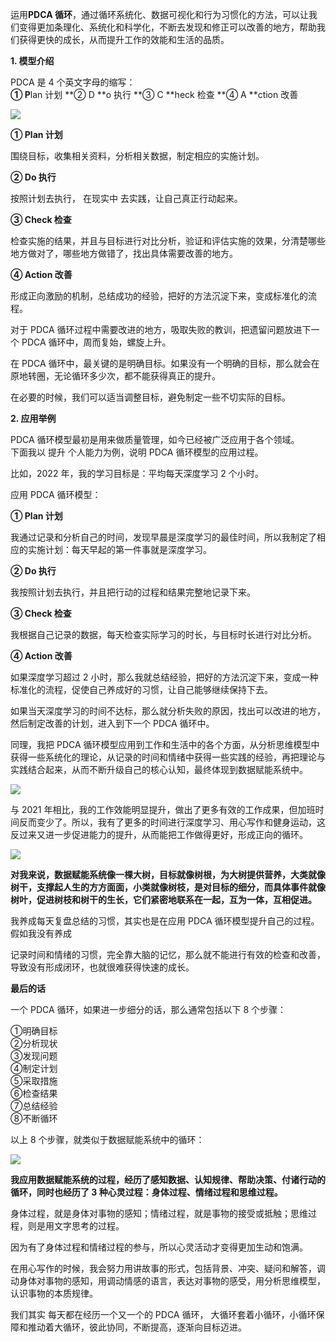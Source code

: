 运用**PDCA 循环**，通过循环系统化、数据可视化和行为习惯化的方法，可以让我们变得更加条理化、系统化和科学化，不断去发现和修正可以改善的地方，帮助我们获得更快的成长，从而提升工作的效能和生活的品质。 


**1\. 模型介绍** 

PDCA 是 4 个英文字母的缩写：  
**① P**lan 计划  **② D  **o 执行  **③ C  **heck 检查  **④ A  **ction 改善  

![](https://mmbiz.qpic.cn/mmbiz_png/giaycic3UNwo0iayRw78LgQvCz3GicR22xorCQbaFxJJibaC6jycoBkicuAYBMnIa2W50p98fJj5rR82xicWhuKqnJOUA/640?wx_fmt=png)

  
**① Plan 计划** 

围绕目标，收集相关资料，分析相关数据，制定相应的实施计划。  
  
**② Do 执行** 

按照计划去执行，  在现实中  去实践，让自己真正行动起来。  
  
**③ Check 检查** 

检查实施的结果，并且与目标进行对比分析，验证和评估实施的效果，分清楚哪些地方做对了，哪些地方做错了，找出具体需要改善的地方。  
  
**④ Action 改善** 

形成正向激励的机制，总结成功的经验，把好的方法沉淀下来，变成标准化的流程。  

对于 PDCA 循环过程中需要改进的地方，吸取失败的教训，把遗留问题放进下一个 PDCA 循环中，周而复始，螺旋上升。  
  
在 PDCA 循环中，最关键的是明确目标。如果没有一个明确的目标，那么就会在原地转圈，无论循环多少次，都不能获得真正的提升。  
  
在必要的时候，我们可以适当调整目标，避免制定一些不切实际的目标。  

**2\. 应用举例** 

PDCA 循环模型最初是用来做质量管理，如今已经被广泛应用于各个领域。  
下面我以  提升  个人能力为例，说明  PDCA 循环模型的应用过程。  
  
比如，2022 年，我的学习目标是：平均每天深度学习 2 个小时。  

应用 PDCA 循环模型：  
  
**① Plan 计划** 

我通过记录和分析自己的时间，发现早晨是深度学习的最佳时间，所以我制定了相应的实施计划：每天早起的第一件事就是深度学习。  
  
**② Do 执行** 

我按照计划去执行，并且把行动的过程和结果完整地记录下来。  
  
**③ Check 检查** 

我根据自己记录的数据，每天检查实际学习的时长，与目标时长进行对比分析。  
  
**④ Action 改善** 

如果深度学习超过 2 小时，那么我就总结经验，把好的方法沉淀下来，变成一种标准化的流程，促使自己养成好的习惯，让自己能够继续保持下去。  

如果当天深度学习的时间不达标，那么就分析失败的原因，找出可以改进的地方，然后制定改善的计划，进入到下一个 PDCA 循环中。  

同理，我把 PDCA 循环模型应用到工作和生活中的各个方面，从分析思维模型中获得一些系统化的理论，从记录的时间和情绪中获得一些实践的经验，再把理论与实践结合起来，从而不断升级自己的核心认知，最终体现到数据赋能系统中。  
  
![](https://mmbiz.qpic.cn/mmbiz_png/giaycic3UNwo1pEV47mUX6YON1apxKwGnNv6S2t32BhoPaycXs517t1lva3O7aKc8ibpT8Ull9MJztM1klwBx1foQ/640?wx_fmt=png)  

与 2021 年相比，我的工作效能明显提升，做出了更多有效的工作成果，但加班时间反而变少了。所以，我有了更多的时间进行深度学习、用心写作和健身运动，这反过来又进一步促进能力的提升，从而能把工作做得更好，形成正向的循环。  
  
![](https://mmbiz.qpic.cn/mmbiz_png/giaycic3UNwo1pEV47mUX6YON1apxKwGnN2NoYkK6OQiawezQ8I65SnyYc2ePjO77rysrffFOvuGCccGpPwbCnlsg/640?wx_fmt=png)


**对我来说，数据赋能系统像一棵大树，目标就像树根，为大树提供营养，大类就像树干，支撑起人生的方方面面，小类就像树枝，是对目标的细分，而具体事件就像树叶，促进树枝和树干的生长，它们紧密地联系在一起，互为一体，互相促进。**

我养成每天复盘总结的习惯，其实也是在应用 PDCA 循环模型提升自己的过程。假如我没有养成

记录时间和情绪的习惯，完全靠大脑的记忆，那么就不能进行有效的检查和改善，导致没有形成闭环，也就很难获得快速的成长。


**最后的话** 

一个 PDCA 循环，如果进一步细分的话，那么通常包括以下 8 个步骤： 

①明确目标  
②分析现状  
③发现问题  
④制定计划  
⑤采取措施  
⑥检查结果  
⑦总结经验  
⑧不断循环  
  
以上 8 个步骤，就类似于数据赋能系统中的循环：  

![](https://mmbiz.qpic.cn/mmbiz_png/giaycic3UNwo1pEV47mUX6YON1apxKwGnNVpfHdQhfVwyThJeCj6uaR9pBcsPPrtM38lYDeRvopWVJlyibuuAL9Yw/640?wx_fmt=png)

  
**我应用数据赋能系统的过程，经历了感知数据、认知规律、帮助决策、付诸行动的循环，同时也经历了 3 种心灵过程：身体过程、情绪过程和思维过程。** 

身体过程，就是身体对事物的感知；情绪过程，就是事物的接受或抵触；思维过程，则是用文字思考的过程。  

因为有了身体过程和情绪过程的参与，所以心灵活动才变得更加生动和饱满。  

在用心写作的时候，我会努力用讲故事的形式，包括背景、冲突、疑问和解答，调动身体对事物的感知，用调动情感的语言，表达对事物的感受，用分析思维模型，认识事物的本质规律。  

我们其实  每天都在经历一个又一个的  PDCA 循环， 大循环套着小循环，小循环保障和推动着大循环，彼此协同，不断提高，逐渐向目标迈进。